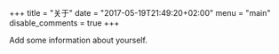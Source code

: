 +++
title = "关于"
date = "2017-05-19T21:49:20+02:00"
menu = "main"
disable_comments = true
+++

Add some information about yourself.
